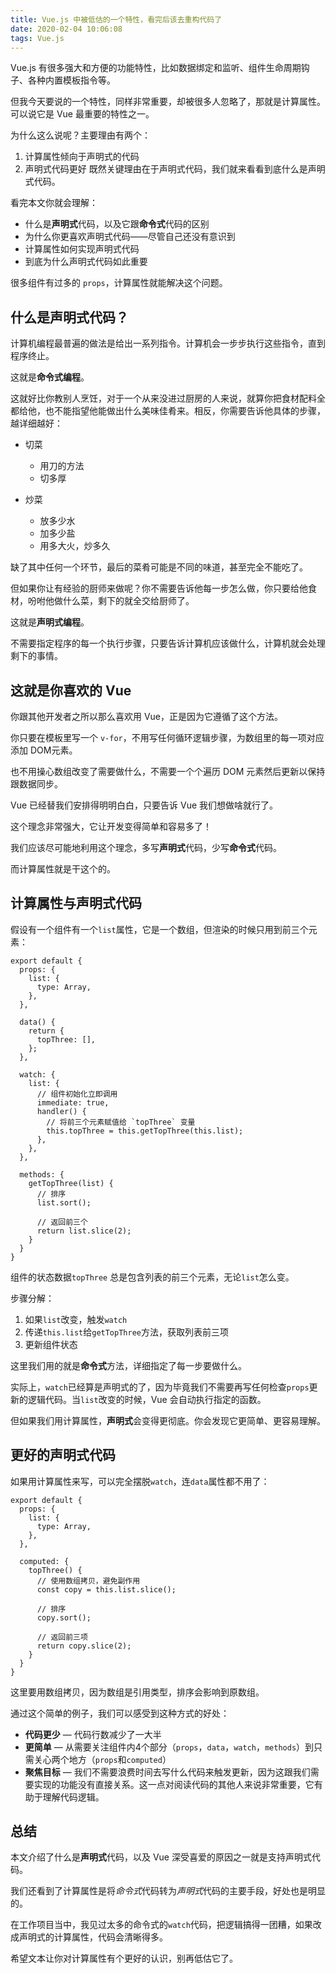 ```yaml
---
title: Vue.js 中被低估的一个特性，看完后该去重构代码了
date: 2020-02-04 10:06:08
tags: Vue.js
---
```

Vue.js 有很多强大和方便的功能特性，比如数据绑定和监听、组件生命周期钩子、各种内置模板指令等。

但我今天要说的一个特性，同样非常重要，却被很多人忽略了，那就是计算属性。可以说它是 Vue 最重要的特性之一。

为什么这么说呢？主要理由有两个：
1. 计算属性倾向于声明式的代码
2. 声明式代码更好
既然关键理由在于声明式代码，我们就来看看到底什么是声明式代码。

看完本文你就会理解：
*  什么是**声明式**代码，以及它跟**命令式**代码的区别
*  为什么你更喜欢声明式代码——尽管自己还没有意识到
*  计算属性如何实现声明式代码
*  到底为什么声明式代码如此重要
<!-- more -->
很多组件有过多的 `props`，计算属性就能解决这个问题。

## 什么是声明式代码？

计算机编程最普遍的做法是给出一系列指令。计算机会一步步执行这些指令，直到程序终止。

这就是**命令式编程**。

这就好比你教别人烹饪，对于一个从来没进过厨房的人来说，就算你把食材配料全都给他，也不能指望他能做出什么美味佳肴来。相反，你需要告诉他具体的步骤，越详细越好：

*   切菜

    *   用刀的方法
    *   切多厚
*   炒菜
    *   放多少水
    *   加多少盐
    *   用多大火，炒多久

缺了其中任何一个环节，最后的菜肴可能是不同的味道，甚至完全不能吃了。

但如果你让有经验的厨师来做呢？你不需要告诉他每一步怎么做，你只要给他食材，吩咐他做什么菜，剩下的就全交给厨师了。

这就是**声明式编程**。

不需要指定程序的每一个执行步骤，只要告诉计算机应该做什么，计算机就会处理剩下的事情。
## 这就是你喜欢的 Vue

你跟其他开发者之所以那么喜欢用 Vue，正是因为它遵循了这个方法。

你只要在模板里写一个 `v-for`，不用写任何循环逻辑步骤，为数组里的每一项对应添加 DOM元素。

也不用操心数组改变了需要做什么，不需要一个个遍历 DOM 元素然后更新以保持跟数据同步。

Vue 已经替我们安排得明明白白，只要告诉 Vue 我们想做啥就行了。

这个理念非常强大，它让开发变得简单和容易多了！

我们应该尽可能地利用这个理念，多写**声明式**代码，少写**命令式**代码。

而计算属性就是干这个的。
## 计算属性与声明式代码

假设有一个组件有一个`list`属性，它是一个数组，但渲染的时候只用到前三个元素：
```
export default {
  props: {
    list: {
      type: Array,
    },
  },

  data() {
    return {
      topThree: [],
    };
  },

  watch: {
    list: {
      // 组件初始化立即调用
      immediate: true,
      handler() {
        // 将前三个元素赋值给 `topThree` 变量
        this.topThree = this.getTopThree(this.list);
      },
    },
  },

  methods: {
    getTopThree(list) {
      // 排序
      list.sort();

      // 返回前三个
      return list.slice(2);
    }
  }
}
```

组件的状态数据`topThree` 总是包含列表的前三个元素，无论`list`怎么变。

步骤分解：
1. 如果`list`改变，触发`watch`
2. 传递`this.list`给`getTopThree`方法，获取列表前三项
3. 更新组件状态

这里我们用的就是**命令式**方法，详细指定了每一步要做什么。

实际上，`watch`已经算是声明式的了，因为毕竟我们不需要再写任何检查`props`更新的逻辑代码。当`list`改变的时候，Vue 会自动执行指定的函数。

但如果我们用计算属性，**声明式**会变得更彻底。你会发现它更简单、更容易理解。
## 更好的声明式代码
如果用计算属性来写，可以完全摆脱`watch`，连`data`属性都不用了：


```
export default {
  props: {
    list: {
      type: Array,
    },
  },

  computed: {
    topThree() {
      // 使用数组拷贝，避免副作用
      const copy = this.list.slice();

      // 排序
      copy.sort();

      // 返回前三项
      return copy.slice(2);
    }
  }
}
```
这里要用数组拷贝，因为数组是引用类型，排序会影响到原数组。

通过这个简单的例子，我们可以感受到这种方式的好处：
*   **代码更少** — 代码行数减少了一大半
*   **更简单** — 从需要关注组件内4个部分（`props`，`data`，`watch`，`methods`）到只需关心两个地方（`props`和`computed`）
*   **聚焦目标** — 我们不需要浪费时间去写什么代码来触发更新，因为这跟我们需要实现的功能没有直接关系。这一点对阅读代码的其他人来说非常重要，它有助于理解代码逻辑。


## 总结

本文介绍了什么是**声明式**代码，以及 Vue 深受喜爱的原因之一就是支持声明式代码。

我们还看到了计算属性是将*命令式*代码转为*声明式*代码的主要手段，好处也是明显的。

在工作项目当中，我见过太多的命令式的`watch`代码，把逻辑搞得一团糟，如果改成声明式的计算属性，代码会清晰得多。

希望文本让你对计算属性有个更好的认识，别再低估它了。